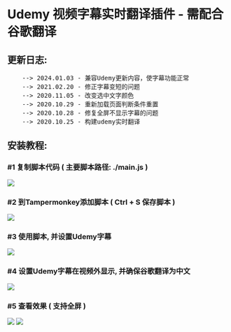 <h1> Udemy 视频字幕实时翻译插件 - 需配合谷歌翻译 </h1>
<h2> 更新日志: </h2>
<pre>
    --> 2024.01.03 - 兼容Udemy更新内容，使字幕功能正常
    --> 2021.02.20 - 修正字幕变短的问题
    --> 2020.11.05 - 改变选中文字颜色
    --> 2020.10.29 - 重新加载页面判断条件重置
    --> 2020.10.28 - 修复全屏不显示字幕的问题
    --> 2020.10.25 - 构建udemy实时翻译
</pre>

<h2> 安装教程: </h2>

<h3> #1 复制脚本代码 ( 主要脚本路径: ./main.js ) </h3>
<img src="https://cdn.jsdelivr.net/gh/ZTaer/VST@master/images/1_1.png"  >

<h3> #2 到Tampermonkey添加脚本 ( Ctrl + S 保存脚本 ) </h3>
<img src="https://cdn.jsdelivr.net/gh/ZTaer/VST@master/images/1_2.png"  >

<h3> #3 使用脚本, 并设置Udemy字幕 </h3>
<img src="https://cdn.jsdelivr.net/gh/ZTaer/VST@master/images/1_3.png"  >

<h3> #4 设置Udemy字幕在视频外显示, 并确保谷歌翻译为中文 </h3>
<img src="https://cdn.jsdelivr.net/gh/ZTaer/VST@master/images/1_4.png"  >

<h3> #5 查看效果 ( 支持全屏 ) </h3>
<img src="https://cdn.jsdelivr.net/gh/ZTaer/VST@master/images/1_5.png"  >
<img src="https://cdn.jsdelivr.net/gh/ZTaer/VST@master/images/1_6.png"  >
